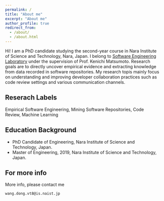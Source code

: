 ```yaml
---
permalink: /
title: "About me"
excerpt: "About me"
author_profile: true
redirect_from: 
  - /about/
  - /about.html
---
```


Hi! I am a PhD candidate studying the second-year course in Nara Institute of Science and Technology, Nara, Japan. I belong to [Software Engineering Laboratory](https://naist-se.github.io/) under the supervision of Prof. Kenichi Matsumoto. Research goals are to directly uncover empirical evidence and extracting knowledge from data recorded in software repositories. My research topis mainly focus on understanding and improving developer collaboration practices such as code review settings and various communication channels.

Reserach Labels
------
Empirical Software Engineering, Mining Software Repositories, Code Review, Machine Learning

Education Background
------
* PhD Candidate of Engineering, Nara Institute of Science and Technology, Japan.
* Master of Engineering, 2019, Nara Institute of Science and Technology, Japan.

For more info
------
More info, please contact me
```
wang.dong.vt8@is.naist.jp
```

